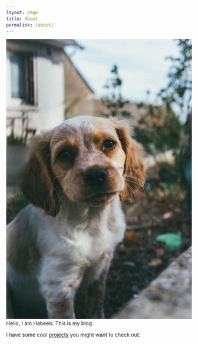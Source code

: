 ```yaml
---
layout: page
title: About
permalink: /about/
---
```


![Dog](/images/profile-2.jpg)
Hello, I am Habeeb. This is my blog.

I have some cool [projects](/projects) you might want to check out.
